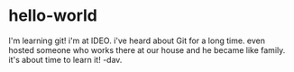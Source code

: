 # hello-world
I'm learning git!
i'm at IDEO. i've heard about Git for a long time. even hosted someone who works there at our house and he became like family. it's about time to learn it! -dav.
